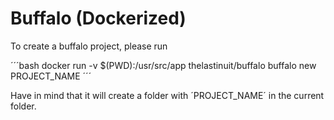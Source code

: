 # Buffalo (Dockerized)

To create a buffalo project, please run

´´´bash
docker run -v $(PWD):/usr/src/app thelastinuit/buffalo buffalo new PROJECT_NAME
´´´

Have in mind that it will create a folder with ´PROJECT_NAME´ in the current folder.
